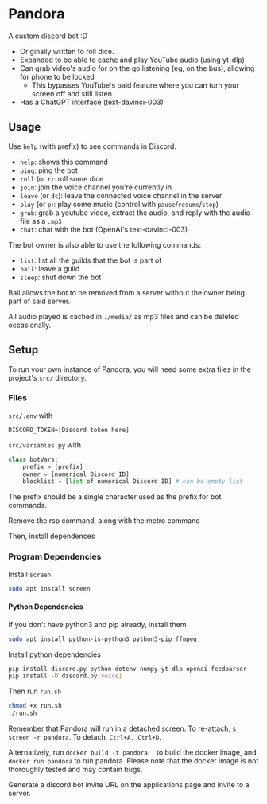 # Pandora
A custom discord bot :D

 - Originally written to roll dice.
 - Expanded to be able to cache and play YouTube audio (using yt-dlp)
 - Can grab video's audio for on the go listening (eg, on the bus), allowing for phone to be locked
    - This bypasses YouTube's paid feature where you can turn your screen off and still listen
 - Has a ChatGPT interface (text-davinci-003)


## Usage
Use `help` (with prefix) to see commands in Discord.

 - `help`: shows this command
 - `ping`: ping the bot
 - `roll` (or `r`): roll some dice
 - `join`: join the voice channel you're currently in
 - `leave` (or `dc`): leave the connected voice channel in the server
 - `play` (or `p`): play some music (control with `pause`/`resume`/`stop`)
 - `grab`: grab a youtube video, extract the audio, and reply with the audio file as a `.mp3`
 - `chat`: chat with the bot (OpenAI's text-davinci-003)
 

The bot owner is also able to use the following commands:
 - `list`: list all the guilds that the bot is part of
 - `bail`: leave a guild
 - `sleep`: shut down the bot

Bail allows the bot to be removed from a server without the owner being part of said server.


All audio played is cached in `./media/` as mp3 files and can be deleted occasionally.


## Setup
To run your own instance of Pandora, you will need some extra files in the project's `src/` directory.

### Files

`src/.env` with
```
DISCORD_TOKEN=[Discord token here]
```

`src/variables.py` with
```py
class botVars:
    prefix = [prefix]
    owner = [numerical Discord ID]
    blocklist = [list of numerical Discord ID] # can be empty list
```
The prefix should be a single character used as the prefix for bot commands.

Remove the rsp command, along with the metro command

Then, install dependences 

### Program Dependencies

Install `screen`
```bash
sudo apt install screen
```

#### Python Dependencies

If you don't have python3 and pip already, install them
```bash
sudo apt install python-is-python3 python3-pip ffmpeg
```

Install python dependencies
```bash
pip install discord.py python-dotenv numpy yt-dlp openai feedparser
pip install -U discord.py[voice]
```

Then run `run.sh`
```bash
chmod +x run.sh
./run.sh
```

Remember that Pandora will run in a detached screen. To re-attach, `$ screen -r pandora`. To detach, `Ctrl+A, Ctrl+D`.


Alternatively, run `docker build -t pandora .` to build the docker image, and `docker run pandora` to run pandora. Please note that the docker image is not thoroughly tested and may contain bugs.

Generate a discord bot invite URL on the applications page and invite to a server. 
